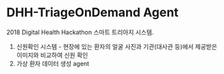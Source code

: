 # DHH-TriageOnDemand Agent
2018 Digital Health Hackathon 스마트 트리아지 시스템.
1. 신원확인 시스템 - 현장에 있는 환자의 얼굴 사진과 기관(대사관 등)에서 제공받은 이미지와 비교하여 신원 확인
2. 가상 환자 데이터 생성 agent
